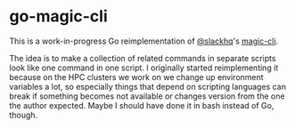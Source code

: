 # go-magic-cli

This is a work-in-progress Go reimplementation of [@slackhq](https://github.com/slackhq/)'s [magic-cli](https://github.com/slackhq/magic-cli).

The idea is to make a collection of related commands in separate scripts look like one command in one script. I originally started reimplementing it because on the HPC clusters we work on we change up environment variables a lot, so especially things that depend on scripting languages can break if something becomes not available or changes version from the one the author expected. Maybe I should have done it in bash instead of Go, though.
